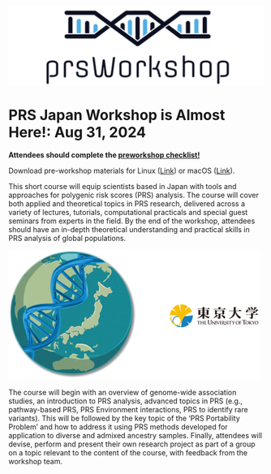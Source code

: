 



 

![Screenshot](images/prsLogo2.png)




# PRS Japan Workshop is Almost Here!: Aug 31, 2024 

**Attendees should complete the [preworkshop checklist!](prep_list.md)** 

Download pre-workshop materials for Linux ([Link](https://drive.google.com/file/d/1STdeShfjjxBnCP3-FFpgvTLuNBj51foE/view?usp=sharing)) or macOS
([Link](https://drive.google.com/file/d/1jCKhDzpr5LJsOAiueuz3kNC1ey9uOun0/view?usp=sharing)).

This short course will equip scientists based in Japan with tools and approaches for polygenic risk scores (PRS) analysis. The course will cover both applied and theoretical topics in PRS research, delivered across a
variety of lectures, tutorials, computational practicals and special guest seminars from experts in the field. By the end of the workshop, attendees should have an in-depth theoretical understanding and practical skills
in PRS analysis of global populations.

![Screenshot](images/japanGlobeSmall.png)

The course will begin with an overview of genome-wide association studies, an introduction to PRS analysis, advanced topics in PRS (e.g., pathway-based PRS, PRS Environment interactions, PRS to identify rare variants).
This will be followed by the key topic of the ‘PRS Portability Problem’ and how to address it using PRS methods developed for application to diverse and admixed ancestry samples. Finally, attendees will devise, perform
and present their own research project as part of a group on a topic relevant to the content of the course, with feedback from the workshop team.




















